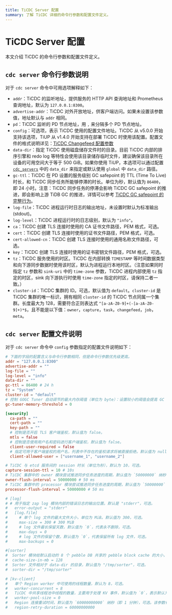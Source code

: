 ```yaml
---
title: TiCDC Server 配置
summary: 了解 TiCDC 详细的命令行参数和配置文件定义。
---
```


# TiCDC Server 配置

本文介绍 TiCDC 的命令行参数和配置文件定义。

## `cdc server` 命令行参数说明

对于 `cdc server` 命令中可用选项解释如下：

- `addr`：TiCDC 的监听地址，提供服务的 HTTP API 查询地址和 Prometheus 查询地址，默认为 `127.0.0.1:8300`。
- `advertise-addr`：TiCDC 对外开放地址，供客户端访问。如果未设置该参数值，地址默认与 `addr` 相同。
- `pd`：TiCDC 监听的 PD 节点地址，用 `,` 来分隔多个 PD 节点地址。
- `config`：可选项，表示 TiCDC 使用的配置文件地址。TiCDC 从 v5.0.0 开始支持该选项，TiUP 从 v1.4.0 开始支持在部署 TiCDC 时使用该配置。配置文件的格式说明详见：[TiCDC Changefeed 配置参数](/ticdc/ticdc-changefeed-config.md)
- `data-dir`：指定 TiCDC 使用磁盘储存文件时的目录。目前 TiCDC 内部的排序引擎和 redo log 等特性会使用该目录储存临时文件，建议确保该目录所在设备的可用空间大于等于 500 GiB。如果你使用 TiUP，本选项可以通过配置 [`cdc_servers`](/tiup/tiup-cluster-topology-reference.md#cdc_servers) 中的 `data_dir` 来指定或默认使用 `global` 中 `data_dir` 路径。
- `gc-ttl`：TiCDC 在 PD 设置的服务级别 GC safepoint 的 TTL (Time To Live) 时长，和 TiCDC 同步任务所能够停滞的时长。单位为秒，默认值为 `86400`，即 24 小时。注意：TiCDC 同步任务的停滞会影响 TiCDC GC safepoint 的推进，即会影响上游 TiDB GC 的推进，详情可以参考 [TiCDC GC safepoint 的完整行为](/ticdc/ticdc-faq.md#ticdc-gc-safepoint-的完整行为是什么)。
- `log-file`：TiCDC 进程运行时日志的输出地址，未设置时默认为标准输出 (stdout)。
- `log-level`：TiCDC 进程运行时的日志级别，默认为 `"info"`。
- `ca`：TiCDC 创建 TLS 连接时使用的 CA 证书文件路径，PEM 格式，可选。
- `cert`：TiCDC 创建 TLS 连接时使用的证书文件路径，PEM 格式，可选。
- `cert-allowed-cn`：TiCDC 创建 TLS 连接时使用的通用名称文件路径，可选。
- `key`：TiCDC 创建 TLS 连接时使用的证书密钥文件路径，PEM 格式，可选。
- `tz`：TiCDC 服务使用的时区。TiCDC 在内部转换 `TIMESTAMP` 等时间数据类型和向下游同步数据时使用该时区，默认为进程运行本地时区。（注意如果同时指定 `tz` 参数和 `sink-uri` 中的 `time-zone` 参数，TiCDC 进程内部使用 `tz` 指定的时区，sink 向下游执行时使用 `time-zone` 指定的时区，请保持二者一致。）
- `cluster-id`：TiCDC 集群的 ID。可选，默认值为 `default`。`cluster-id` 是 TiCDC 集群的唯一标识，拥有相同 `cluster-id` 的 TiCDC 节点同属一个集群。长度最大为 128，需要符合正则表达式 `^[a-zA-Z0-9]+(-[a-zA-Z0-9]+)*$`，且不能是以下值：`owner`，`capture`，`task`，`changefeed`，`job`，`meta`。

## `cdc server` 配置文件说明

对于 `cdc server` 命令中 `config` 参数指定的配置文件说明如下：

```toml
# 下面的字段的配置含义与命令行参数相同，但是命令行参数优先级更高。
addr = "127.0.0.1:8300"
advertise-addr = ""
log-file = ""
log-level = "info"
data-dir = ""
gc-ttl = 86400 # 24 h
tz = "System"
cluster-id = "default"
# 控制 GOGC Tuner 自动调节的最大内存阈值（单位为 byte）：设置较小的阈值会提高 GC 频率；设置较大的阈值会降低 GC 频率并使 TiCDC 进程占用更多的内存资源；超过阈值后 GOGC Tuner 会停止工作。默认值为 0，表示禁用 GOGC Tuner。
gc-tuner-memory-threshold = 0

[security]
  ca-path = ""
  cert-path = ""
  key-path = ""
  # 控制是否开启 TLS 客户端鉴权，默认值为 false。
  mtls = false
  # 控制是否使用用户名和密码进行客户端鉴权，默认值为 false。
  client-user-required = false
  # 指定可用于客户端鉴权的用户名，列表中不存在的鉴权请求将被直接拒绝。默认值为 null。
  client-allowed-user = ["username_1", "username_2"]

# TiCDC 与 etcd 服务间的 session 时长（单位为秒），默认为 10，可选。 
capture-session-ttl = 10 # 10s
# TiCDC 集群中的 owner 模块尝试推进同步任务进度的周期，默认值为 `50000000` 纳秒（即 50 毫秒），可选。该参数有两种配置方式：只指定数字（例如，配置为 `40000000` 表示 40000000 纳秒，即 40 毫秒），或同时指定数字和单位（例如，直接配置为 `40ms`）。
owner-flush-interval = 50000000 # 50 ms
# TiCDC 集群中的 processor 模块尝试推进同步任务进度的周期，默认值为 `50000000` 纳秒（即 50 毫秒），可选。该参数配置方式与 `owner-flush-interval` 相同。
processor-flush-interval = 50000000 # 50 ms

# [log]
# # 用于指定 zap log 模块内部的错误日志的输出位置。默认是 "stderr"，可选。
#   error-output = "stderr"
#   [log.file]
#     # 单个 log 文件的最大文件大小，单位为 MiB。默认值为 300，可选。
#     max-size = 300 # 300 MiB
#     # log 文件最长保留天数，默认值为 `0`，代表永不删除，可选。
#     max-days = 0
#     # log 文件的保留个数，默认值为 `0`，代表保留所有 log 文件，可选。
#     max-backups = 0

#[sorter]
#  Sorter 模块给默认启动的 8 个 pebble DB 共享的 pebble block cache 的大小，单位为 MiB，默认值为 128。 
#  cache-size-in-mb = 128
#  Sorter 文件相对于 data-dir 的目录，默认值为 "/tmp/sorter"，可选。  
#  sorter-dir = "/tmp/sorter"

# [kv-client]
#   单个 Region worker 中可使用的线程数量，默认为 8，可选。  
#   worker-concurrent = 8
#   TiCDC 中共享线程池中线程的数量，主要用于处理 KV 事件，默认值为 `0`，表示默认为 CPU 核数的 2 倍，可选。   
#   worker-pool-size = 0
#   Region 连接重试时间，默认值为 `60000000000` 纳秒（即 1 分钟），可选。该参数有两种配置方式：只指定数字（例如，配置为 `50000000` 表示 50000000 纳秒，即 50 毫秒），或同时指定数字和单位（例如，直接配置为 `50ms`）。
#   region-retry-duration = 60000000000
```
